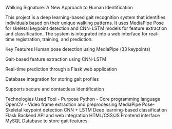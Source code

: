 Walking Signature: A New Approach to Human Identification

This project is a deep learning-based gait recognition system that identifies individuals based on their unique walking patterns. It uses MediaPipe Pose for skeletal keypoint detection and CNN-LSTM models for feature extraction and classification.
The system is integrated into a web interface for real-time registration, training, and prediction.

Key Features 
Human pose detection using MediaPipe (33 keypoints)

Gait-based feature extraction using CNN-LSTM

Real-time prediction through a Flask web application

Database integration for storing gait profiles

Supports secure and contactless identification

 Technologies Used
Tool -	Purpose
Python - 	Core programming language
OpenCV -	Video frame extraction and preprocessing
MediaPipe Pose-	Skeletal keypoint detection
CNN + LSTM	Deep learning-based classification
Flask	Backend API and web integration
HTML/CSS/JS	Frontend interface
MySQL	Database to store gait features
